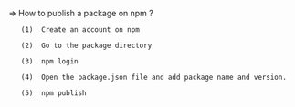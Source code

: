 =>   How to publish a package on npm ?

       (1)  Create an account on npm 

       (2)  Go to the package directory

       (3)  npm login

       (4)  Open the package.json file and add package name and version.

       (5)  npm publish